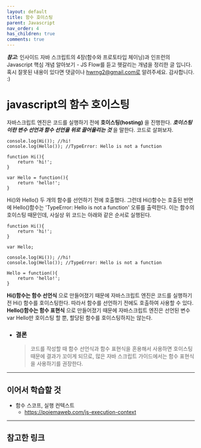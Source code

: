 ```yaml
---
layout: default
title: 함수 호이스팅
parent: Javascript
nav_order: 4
has_children: true
comments: true
---
```


**_참고:_** 인사이드 자바 스크립트의 4장(함수와 프로토타입 체이닝)과 인프런의 Javascript 핵심 개념 알아보기 - JS Flow를 듣고 헷갈리는 개념을 정리한 글 입니다. 혹시 잘못된 내용이 있다면 댓글이나 hwrng2@gmail.com로 알려주세요. 감사합니다. :)

# javascript의 함수 호이스팅

자바스크립트 엔진은 코드를 실행하기 전에 **호이스팅(hosting)** 을 진행한다. **_호이스팅이란 변수 선언과 함수 선언을 위로 끌어올리는 것_** 을 말한다. 코드로 살펴보자.

```
console.log(Hi()); //hi!
console.log(Hello()); //TypeError: Hello is not a function

function Hi(){
	return 'hi!';
}

var Hello = function(){
	return 'hello!';
}
```

Hi()와 Hello() 두 개의 함수를 선언하기 전에 호출했다. 그런데 Hi()함수는 호출된 반면에 Hello()함수는 'TypeError: Hello is not a function' 오류를 출력한다. 이는 함수의 호이스팅 때문인데, 사실상 위 코드는 아래와 같은 순서로 실행된다.

```
function Hi(){
	return 'hi!';
}

var Hello;

console.log(Hi()); //hi!
console.log(Hello()); //TypeError: Hello is not a function

Hello = function(){
	return 'hello!';
}
```

**Hi()함수는 함수 선언식** 으로 만들어졌기 때문에 자바스크립트 엔진은 코드를 실행하기 전 Hi() 함수를 호이스팅한다. 따라서 함수를 선언하기 전에도 호출하여 사용할 수 있다.
**Hello()함수는 함수 표현식** 으로 만들어졌기 때문에 자바스크립트 엔진은 선언된 변수 var Hello만 호이스팅 할 뿐, 할당된 함수를 호이스팅하지는 않는다.

- ### 결론

  > 코드를 작성할 때 함수 선언식과 함수 표현식을 혼용해서 사용하면 호이스팅 때문에 결과가 꼬이게 되므로, 많은 자바 스크립트 가이드에서는 함수 표현식을 사용하기를 권장한다.

---

## 이어서 학습할 것

- 함수 스코프, 실행 컨텍스트
  - https://poiemaweb.com/js-execution-context

---

## 참고한 링크

